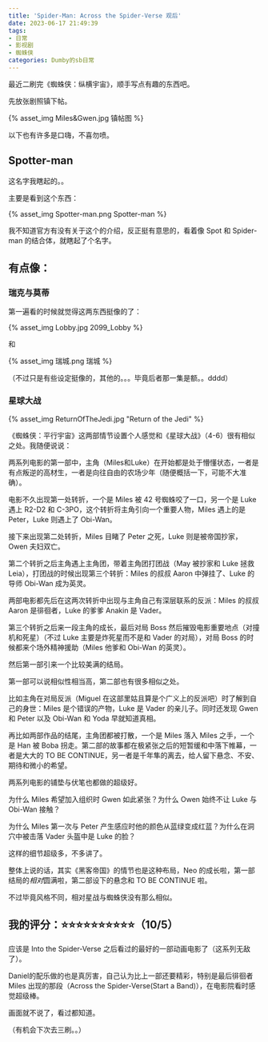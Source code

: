 ```yaml
---
title: 'Spider-Man: Across the Spider-Verse 观后'
date: 2023-06-17 21:49:39
tags:
- 日常
- 影视剧
- 蜘蛛侠
categories: Dumby的sb日常
---
```


最近二刷完《蜘蛛侠：纵横宇宙》，顺手写点有趣的东西吧。

<!--more-->

先放张剧照镇下帖。

{% asset_img Miles&Gwen.jpg 镇帖图 %}

以下也有许多是口嗨，不喜勿喷。

## Spotter-man

这名字我瞎起的。。

主要是看到这个东西：

{% asset_img Spotter-man.png Spotter-man %}

我不知道官方有没有关于这个的介绍，反正挺有意思的，看着像 Spot 和 Spider-man 的结合体，就瞎起了个名字。

## 有点像：

### 瑞克与莫蒂

第一遍看的时候就觉得这两东西挺像的了：

{% asset_img Lobby.jpg 2099_Lobby %}

和

{% asset_img 瑞城.png 瑞城 %}

（不过只是有些设定挺像的，其他的。。。毕竟后者那一集是额。。dddd）

### 星球大战

{% asset_img ReturnOfTheJedi.jpg "Return of the Jedi" %}

《蜘蛛侠：平行宇宙》这两部情节设置个人感觉和《星球大战》（4-6）很有相似之处。我随便说说：

两系列电影的第一部中，主角（Miles和Luke）在开始都是处于懵懂状态，一者是有点叛逆的高材生，一者是向往自由的农场少年（随便概括一下，可能不大准确）。

电影不久出现第一处转折，一个是 Miles 被 42 号蜘蛛咬了一口，另一个是 Luke 遇上 R2-D2 和 C-3PO，这个转折将主角引向一个重要人物，Miles 遇上的是 Peter，Luke 则遇上了 Obi-Wan。

接下来出现第二处转折，Miles 目睹了 Peter 之死，Luke 则是被帝国抄家，Owen 夫妇双亡。

第二个转折之后主角遇上主角团，带着主角团打团战（May 被抄家和 Luke 拯救 Leia），打团战的时候出现第三个转折：Miles 的叔叔 Aaron 中弹挂了、Luke 的导师 Obi-Wan 成为英灵。

两部电影都先后在这两次转折中出现与主角自己有深层联系的反派：Miles 的叔叔 Aaron 是徘徊者，Luke 的爹爹 Anakin 是 Vader。

第三个转折之后来一段主角的成长，最后对局 Boss 然后摧毁电影重要地点（对撞机和死星）（不过 Luke 主要是炸死星而不是和 Vader 的对局），对局 Boss 的时候都来个场外精神援助（Miles 他爹和 Obi-Wan 的英灵）。

然后第一部引来一个比较美满的结局。

第一部可以说相似性相当高，第二部也有很多相似之处。

比如主角在对局反派（Miguel 在这部里姑且算是个广义上的反派吧）时了解到自己的身世：Miles 是个错误的产物，Luke 是 Vader 的亲儿子。同时还发现 Gwen 和 Peter 以及 Obi-Wan 和 Yoda 早就知道真相。

再比如两部作品的结尾，主角团都被打散，一个是 Miles 落入 Miles 之手，一个是 Han 被 Boba 拐走。第二部的故事都在极紧张之后的短暂缓和中落下帷幕，一者是大大的 TO BE CONTINUE，另一者是千年隼的离去，给人留下悬念、不安、期待和微小的希望。

两系列电影的铺垫与伏笔也都做的超级好。

为什么 Miles 希望加入组织时 Gwen 如此紧张？为什么 Owen 始终不让 Luke 与 Obi-Wan 接触？

为什么 Miles 第一次与 Peter 产生感应时他的颜色从蓝绿变成红蓝？为什么在洞穴中被击落 Vader 头盔中是 Luke 的脸？

这样的细节超级多，不多讲了。

整体上说的话，其实《黑客帝国》的情节也是这种布局，Neo 的成长啦，第一部结局的*相对*圆满啦，第二部设下的悬念和 TO BE CONTINUE 啦。

不过毕竟风格不同，相对星战与蜘蛛侠没有那么相似。

## 我的评分：⭐⭐⭐⭐⭐⭐⭐⭐⭐⭐（10/5）

应该是 Into the Spider-Verse 之后看过的最好的一部动画电影了（这系列无敌了）。

Daniel的配乐做的也是真厉害，自己认为比上一部还要精彩，特别是最后徘徊者 Miles 出现的那段（Across the Spider-Verse(Start a Band)），在电影院看时感觉超级棒。

画面就不说了，看过都知道。

（有机会下次去三刷。。）